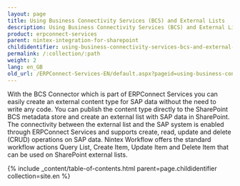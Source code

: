 ```yaml
---
layout: page
title: Using Business Connectivity Services (BCS) and External Lists
description: Using Business Connectivity Services (BCS) and External Lists
product: erpconnect-services
parent: nintex-integration-for-sharepoint
childidentifier: using-business-connectivity-services-bcs-and-external-lists
permalink: /:collection/:path
weight: 2
lang: en_GB
old_url: /ERPConnect-Services-EN/default.aspx?pageid=using-business-connectivity-services-bcs-and-external-lists
---
```


With the BCS Connector which is part of ERPConnect Services you can easily create an external content type for SAP data without the need to write any code. You can publish the content type directly to the SharePoint BCS metadata store and create an external list with SAP data in SharePoint. The connectivity between the external list and the SAP system is enabled through ERPConnect Services and supports create, read, update and delete (CRUD) operations on SAP data.
Nintex Workflow offers the standard workflow actions Query List, Create Item, Update Item and Delete Item that can be used on SharePoint external lists.

{% include _content/table-of-contents.html parent=page.childidentifier collection=site.en %}